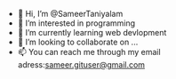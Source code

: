- 👋 Hi, I’m @SameerTaniyalam
- 👀 I’m interested in programming
- 🌱 I’m currently learning web devlopment
- 💞️ I’m looking to collaborate on ...
- 📫 You can reach me through my email adress:sameer.gituser@gmail.com

<!---
SameerTaniyalam/SameerTaniyalam is a ✨ special ✨ repository because its `README.md` (this file) appears on your GitHub profile.
You can click the Preview link to take a look at your changes.
--->
